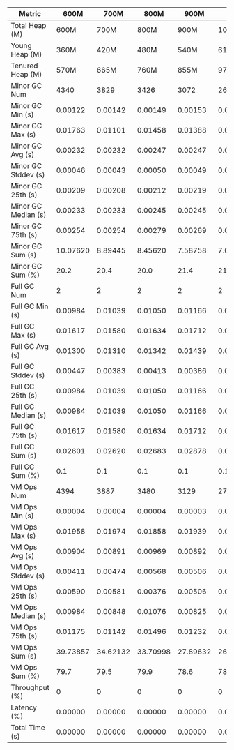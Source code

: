 | Metric | 600M | 700M | 800M | 900M | 1GB | 2GB | 4GB | 8GB |
|------|----|----|----|----|---|---|---|---|
| Total Heap (M) | 600M | 700M | 800M | 900M | 1024M | 2048M | 4096M | 8192M |
| Young Heap (M) | 360M | 420M | 480M | 540M | 614M | 1228M | 2456M | 4912M |
| Tenured Heap (M) | 570M | 665M | 760M | 855M | 973M | 1946M | 3892M | 7784M |
| Minor GC Num | 4340 | 3829 | 3426 | 3072 | 2677 | 1341 | 663 | 294 |
| Minor GC Min (s) | 0.00122 | 0.00142 | 0.00149 | 0.00153 | 0.00159 | 0.00227 | 0.00188 | 0.00183 |
| Minor GC Max (s) | 0.01763 | 0.01101 | 0.01458 | 0.01388 | 0.01599 | 0.01485 | 0.00780 | 0.01406 |
| Minor GC Avg (s) | 0.00232 | 0.00232 | 0.00247 | 0.00247 | 0.00262 | 0.00329 | 0.00332 | 0.00393 |
| Minor GC Stddev (s) | 0.00046 | 0.00043 | 0.00050 | 0.00049 | 0.00051 | 0.00061 | 0.00042 | 0.00085 |
| Minor GC 25th (s) | 0.00209 | 0.00208 | 0.00212 | 0.00219 | 0.00235 | 0.00291 | 0.00307 | 0.00356 |
| Minor GC Median (s) | 0.00233 | 0.00233 | 0.00245 | 0.00245 | 0.00257 | 0.00319 | 0.00329 | 0.00378 |
| Minor GC 75th (s) | 0.00254 | 0.00254 | 0.00279 | 0.00269 | 0.00282 | 0.00362 | 0.00346 | 0.00403 |
| Minor GC Sum (s) | 10.07620 | 8.89445 | 8.45620 | 7.58758 | 7.00441 | 4.41826 | 2.20269 | 1.15493 |
| Minor GC Sum (%) | 20.2 | 20.4 | 20.0 | 21.4 | 21.1 | 23.3 | 27.2 | 26.8 |
| Full GC Num | 2 | 2 | 2 | 2 | 2 | 2 | 2 | 2 |
| Full GC Min (s) | 0.00984 | 0.01039 | 0.01050 | 0.01166 | 0.01145 | 0.01494 | 0.02142 | 0.03606 |
| Full GC Max (s) | 0.01617 | 0.01580 | 0.01634 | 0.01712 | 0.01713 | 0.02161 | 0.03280 | 0.06529 |
| Full GC Avg (s) | 0.01300 | 0.01310 | 0.01342 | 0.01439 | 0.01429 | 0.01827 | 0.02711 | 0.05067 |
| Full GC Stddev (s) | 0.00447 | 0.00383 | 0.00413 | 0.00386 | 0.00402 | 0.00472 | 0.00804 | 0.02067 |
| Full GC 25th (s) | 0.00984 | 0.01039 | 0.01050 | 0.01166 | 0.01145 | 0.01494 | 0.02142 | 0.03606 |
| Full GC Median (s) | 0.00984 | 0.01039 | 0.01050 | 0.01166 | 0.01145 | 0.01494 | 0.02142 | 0.03606 |
| Full GC 75th (s) | 0.01617 | 0.01580 | 0.01634 | 0.01712 | 0.01713 | 0.02161 | 0.03280 | 0.06529 |
| Full GC Sum (s) | 0.02601 | 0.02620 | 0.02683 | 0.02878 | 0.02858 | 0.03655 | 0.05422 | 0.10135 |
| Full GC Sum (%) | 0.1 | 0.1 | 0.1 | 0.1 | 0.1 | 0.2 | 0.7 | 2.4 |
| VM Ops Num | 4394 | 3887 | 3480 | 3129 | 2732 | 1398 | 730 | 369 |
| VM Ops Min (s) | 0.00004 | 0.00004 | 0.00004 | 0.00003 | 0.00003 | 0.00003 | 0.00004 | 0.00003 |
| VM Ops Max (s) | 0.01958 | 0.01974 | 0.01858 | 0.01939 | 0.01833 | 0.01957 | 0.01887 | 0.03192 |
| VM Ops Avg (s) | 0.00904 | 0.00891 | 0.00969 | 0.00892 | 0.00960 | 0.01036 | 0.00800 | 0.00828 |
| VM Ops Stddev (s) | 0.00411 | 0.00474 | 0.00568 | 0.00506 | 0.00407 | 0.00486 | 0.00462 | 0.00577 |
| VM Ops 25th (s) | 0.00590 | 0.00581 | 0.00376 | 0.00506 | 0.00707 | 0.00764 | 0.00479 | 0.00293 |
| VM Ops Median (s) | 0.00984 | 0.00848 | 0.01076 | 0.00825 | 0.00998 | 0.01160 | 0.00759 | 0.00785 |
| VM Ops 75th (s) | 0.01175 | 0.01142 | 0.01496 | 0.01232 | 0.01264 | 0.01384 | 0.01086 | 0.01365 |
| VM Ops Sum (s) | 39.73857 | 34.62132 | 33.70998 | 27.89632 | 26.21416 | 14.48669 | 5.84188 | 3.05402 |
| VM Ops Sum (%) | 79.7 | 79.5 | 79.9 | 78.6 | 78.8 | 76.5 | 72.1 | 70.9 |
| Throughput (%) | 0 | 0 | 0 | 0 | 0 | 0 | 0 | 0 |
| Latency (%) | 0.00000 | 0.00000 | 0.00000 | 0.00000 | 0.00000 | 0.00000 | 0.00000 | 0.00000 |
| Total Time (s) | 0.00000 | 0.00000 | 0.00000 | 0.00000 | 0.00000 | 0.00000 | 0.00000 | 0.00000 |
